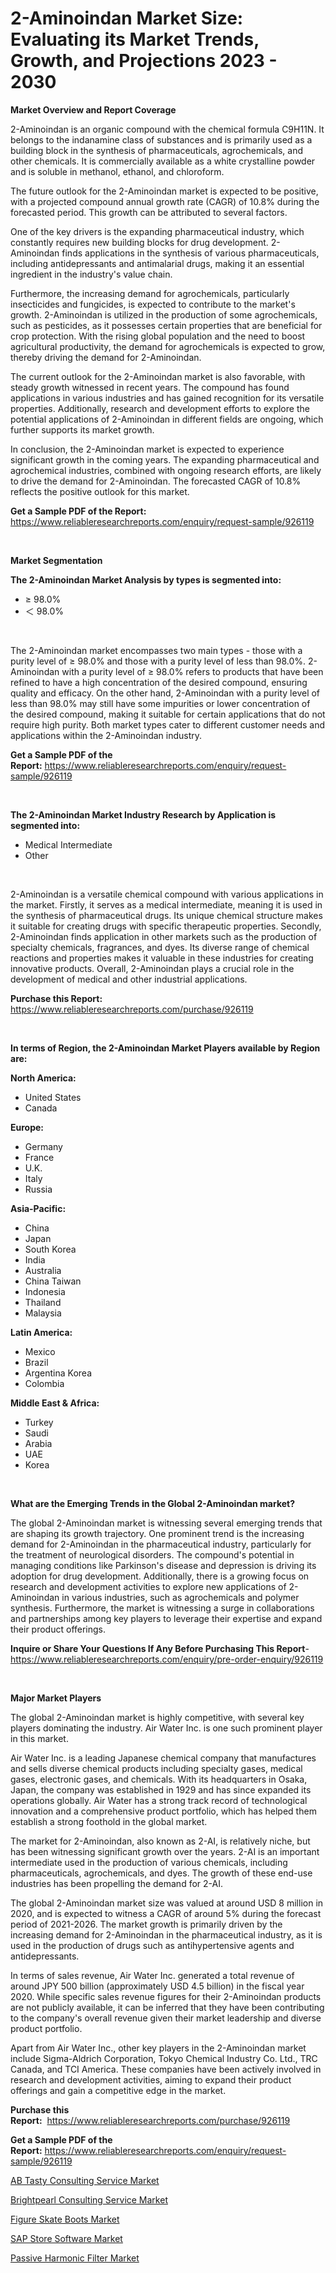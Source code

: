 <p><h1>2-Aminoindan Market Size: Evaluating its Market Trends, Growth, and Projections 2023 - 2030</h1></p><p><strong>Market Overview and Report Coverage</strong></p>
<p><p>2-Aminoindan is an organic compound with the chemical formula C9H11N. It belongs to the indanamine class of substances and is primarily used as a building block in the synthesis of pharmaceuticals, agrochemicals, and other chemicals. It is commercially available as a white crystalline powder and is soluble in methanol, ethanol, and chloroform.</p><p>The future outlook for the 2-Aminoindan market is expected to be positive, with a projected compound annual growth rate (CAGR) of 10.8% during the forecasted period. This growth can be attributed to several factors. </p><p>One of the key drivers is the expanding pharmaceutical industry, which constantly requires new building blocks for drug development. 2-Aminoindan finds applications in the synthesis of various pharmaceuticals, including antidepressants and antimalarial drugs, making it an essential ingredient in the industry's value chain.</p><p>Furthermore, the increasing demand for agrochemicals, particularly insecticides and fungicides, is expected to contribute to the market's growth. 2-Aminoindan is utilized in the production of some agrochemicals, such as pesticides, as it possesses certain properties that are beneficial for crop protection. With the rising global population and the need to boost agricultural productivity, the demand for agrochemicals is expected to grow, thereby driving the demand for 2-Aminoindan.</p><p>The current outlook for the 2-Aminoindan market is also favorable, with steady growth witnessed in recent years. The compound has found applications in various industries and has gained recognition for its versatile properties. Additionally, research and development efforts to explore the potential applications of 2-Aminoindan in different fields are ongoing, which further supports its market growth.</p><p>In conclusion, the 2-Aminoindan market is expected to experience significant growth in the coming years. The expanding pharmaceutical and agrochemical industries, combined with ongoing research efforts, are likely to drive the demand for 2-Aminoindan. The forecasted CAGR of 10.8% reflects the positive outlook for this market.</p></p>
<p><strong>Get a Sample PDF of the Report:</strong> <a href="https://www.reliableresearchreports.com/enquiry/request-sample/926119">https://www.reliableresearchreports.com/enquiry/request-sample/926119</a></p>
<p>&nbsp;</p>
<p><strong>Market Segmentation</strong></p>
<p><strong>The 2-Aminoindan Market Analysis by types is segmented into:</strong></p>
<p><ul><li>≥ 98.0%</li><li>＜ 98.0%</li></ul></p>
<p>&nbsp;</p>
<p><p>The 2-Aminoindan market encompasses two main types - those with a purity level of ≥ 98.0% and those with a purity level of less than 98.0%. 2-Aminoindan with a purity level of ≥ 98.0% refers to products that have been refined to have a high concentration of the desired compound, ensuring quality and efficacy. On the other hand, 2-Aminoindan with a purity level of less than 98.0% may still have some impurities or lower concentration of the desired compound, making it suitable for certain applications that do not require high purity. Both market types cater to different customer needs and applications within the 2-Aminoindan industry.</p></p>
<p><strong>Get a Sample PDF of the Report:</strong>&nbsp;<a href="https://www.reliableresearchreports.com/enquiry/request-sample/926119">https://www.reliableresearchreports.com/enquiry/request-sample/926119</a></p>
<p>&nbsp;</p>
<p><strong>The 2-Aminoindan Market Industry Research by Application is segmented into:</strong></p>
<p><ul><li>Medical Intermediate</li><li>Other</li></ul></p>
<p>&nbsp;</p>
<p><p>2-Aminoindan is a versatile chemical compound with various applications in the market. Firstly, it serves as a medical intermediate, meaning it is used in the synthesis of pharmaceutical drugs. Its unique chemical structure makes it suitable for creating drugs with specific therapeutic properties. Secondly, 2-Aminoindan finds application in other markets such as the production of specialty chemicals, fragrances, and dyes. Its diverse range of chemical reactions and properties makes it valuable in these industries for creating innovative products. Overall, 2-Aminoindan plays a crucial role in the development of medical and other industrial applications.</p></p>
<p><strong>Purchase this Report:</strong>&nbsp; <a href="https://www.reliableresearchreports.com/purchase/926119">https://www.reliableresearchreports.com/purchase/926119</a></p>
<p>&nbsp;</p>
<p><strong>In terms of Region, the 2-Aminoindan Market Players available by Region are:</strong></p>
<p>
    <p> <strong> North America: </strong>
        <ul>
            <li>United States</li>
            <li>Canada</li>
        </ul>
        </p> 
    <p> <strong> Europe: </strong>
        <ul>
            <li>Germany</li>
            <li>France</li>
            <li>U.K.</li>
            <li>Italy</li>
            <li>Russia</li>
        </ul>
        </p> 
    <p> <strong> Asia-Pacific: </strong>
        <ul>
            <li>China</li>
            <li>Japan</li>
            <li>South Korea</li>
            <li>India</li>
            <li>Australia</li>
            <li>China Taiwan</li>
            <li>Indonesia</li>
            <li>Thailand</li>
            <li>Malaysia</li>
        </ul>
        </p> 
    <p> <strong> Latin America: </strong>
        <ul>
            <li>Mexico</li>
            <li>Brazil</li>
            <li>Argentina Korea</li>
            <li>Colombia</li>
        </ul>
        </p> 
    <p> <strong> Middle East & Africa: </strong>
        <ul>
            <li>Turkey</li>
            <li>Saudi</li>
            <li>Arabia</li>
            <li>UAE</li>
            <li>Korea</li>
        </ul>
    </p>
    </p>
<p>&nbsp;</p>
<p><strong>What are the Emerging Trends in the Global 2-Aminoindan market?</strong></p>
<p><p>The global 2-Aminoindan market is witnessing several emerging trends that are shaping its growth trajectory. One prominent trend is the increasing demand for 2-Aminoindan in the pharmaceutical industry, particularly for the treatment of neurological disorders. The compound's potential in managing conditions like Parkinson's disease and depression is driving its adoption for drug development. Additionally, there is a growing focus on research and development activities to explore new applications of 2-Aminoindan in various industries, such as agrochemicals and polymer synthesis. Furthermore, the market is witnessing a surge in collaborations and partnerships among key players to leverage their expertise and expand their product offerings.</p></p>
<p><strong>Inquire or Share Your Questions If Any Before Purchasing This Report</strong>- <a href="https://www.reliableresearchreports.com/enquiry/pre-order-enquiry/926119">https://www.reliableresearchreports.com/enquiry/pre-order-enquiry/926119</a></p>
<p>&nbsp;</p>
<p><strong>Major Market Players</strong></p>
<p><p>The global 2-Aminoindan market is highly competitive, with several key players dominating the industry. Air Water Inc. is one such prominent player in this market.</p><p>Air Water Inc. is a leading Japanese chemical company that manufactures and sells diverse chemical products including specialty gases, medical gases, electronic gases, and chemicals. With its headquarters in Osaka, Japan, the company was established in 1929 and has since expanded its operations globally. Air Water has a strong track record of technological innovation and a comprehensive product portfolio, which has helped them establish a strong foothold in the global market.</p><p>The market for 2-Aminoindan, also known as 2-AI, is relatively niche, but has been witnessing significant growth over the years. 2-AI is an important intermediate used in the production of various chemicals, including pharmaceuticals, agrochemicals, and dyes. The growth of these end-use industries has been propelling the demand for 2-AI.</p><p>The global 2-Aminoindan market size was valued at around USD 8 million in 2020, and is expected to witness a CAGR of around 5% during the forecast period of 2021-2026. The market growth is primarily driven by the increasing demand for 2-Aminoindan in the pharmaceutical industry, as it is used in the production of drugs such as antihypertensive agents and antidepressants.</p><p>In terms of sales revenue, Air Water Inc. generated a total revenue of around JPY 500 billion (approximately USD 4.5 billion) in the fiscal year 2020. While specific sales revenue figures for their 2-Aminoindan products are not publicly available, it can be inferred that they have been contributing to the company's overall revenue given their market leadership and diverse product portfolio.</p><p>Apart from Air Water Inc., other key players in the 2-Aminoindan market include Sigma-Aldrich Corporation, Tokyo Chemical Industry Co. Ltd., TRC Canada, and TCI America. These companies have been actively involved in research and development activities, aiming to expand their product offerings and gain a competitive edge in the market.</p></p>
<p><strong>Purchase this Report:</strong>&nbsp;&nbsp;<a href="https://www.reliableresearchreports.com/purchase/926119">https://www.reliableresearchreports.com/purchase/926119</a></p>
<p></p>
<p><strong>Get a Sample PDF of the Report:</strong>&nbsp;<a href="https://www.reliableresearchreports.com/enquiry/request-sample/926119">https://www.reliableresearchreports.com/enquiry/request-sample/926119</a></p>
<p><p><a href="https://www.linkedin.com/pulse/decoding-ab-tasty-consulting-service-market-deep-dive-latest/">AB Tasty Consulting Service Market</a></p><p><a href="https://www.linkedin.com/pulse/brightpearl-consulting-service-market-research-report-provides/">Brightpearl Consulting Service Market</a></p><p><a href="https://medium.com/@ethelcrooks2023/figure-skate-boots-market-size-growth-forecast-2023-2030-75acd9dcd2f5">Figure Skate Boots Market</a></p><p><a href="https://www.linkedin.com/pulse/sap-store-software-market-research-report-unlocks-analysis/">SAP Store Software Market</a></p><p><a href="https://medium.com/@shubham99912151/passive-harmonic-filter-market-size-growth-forecast-2023-2030-7af4dd571ee4">Passive Harmonic Filter Market</a></p></p>